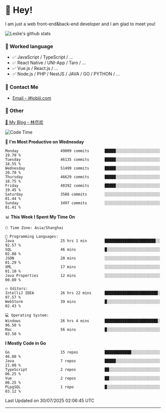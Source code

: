 # 👋 Hey!

I am just a web front-end&back-end developer and I am glad to meet you!

![Leslie's github stats](https://github-readme-stats.vercel.app/api?username=unsafe-ptr&&show_icons=true&&title_color=1abc9c&&icon_color=1abc9c)


### 📝 Worked language

- ✅ JavaScript / TypeScript / ...
- ✅ React Native / UNI-App / Taro / ...
- ✅ Vue.js / React.js / ...
- ✅ Node.js / PHP / NestJS / JAVA / GO / PYTHON / ...

### 📮 Contact Me

- [Email - i#iobiji.com](mailto:i@iobiji.com)


### 🤪 Other

[📌 My Blog - 林尽欢](https://iobiji.com)

<!--START_SECTION:waka-->
![Code Time](http://img.shields.io/badge/Code%20Time-1%2C871%20hrs%2015%20mins-blue)

📅 **I'm Most Productive on Wednesday** 

```text
Monday                   49009 commits       █████░░░░░░░░░░░░░░░░░░░░   19.70 % 
Tuesday                  46135 commits       █████░░░░░░░░░░░░░░░░░░░░   18.55 % 
Wednesday                51499 commits       █████░░░░░░░░░░░░░░░░░░░░   20.70 % 
Thursday                 46629 commits       █████░░░░░░░░░░░░░░░░░░░░   18.75 % 
Friday                   48392 commits       █████░░░░░░░░░░░░░░░░░░░░   19.45 % 
Saturday                 3588 commits        ░░░░░░░░░░░░░░░░░░░░░░░░░   01.44 % 
Sunday                   3497 commits        ░░░░░░░░░░░░░░░░░░░░░░░░░   01.41 % 
```


📊 **This Week I Spent My Time On** 

```text
🕑︎ Time Zone: Asia/Shanghai

💬 Programming Languages: 
Java                     25 hrs 1 min        ███████████████████████░░   92.57 % 
SQL                      46 mins             █░░░░░░░░░░░░░░░░░░░░░░░░   02.88 % 
JSON                     20 mins             ░░░░░░░░░░░░░░░░░░░░░░░░░   01.29 % 
XML                      17 mins             ░░░░░░░░░░░░░░░░░░░░░░░░░   01.10 % 
Java Properties          12 mins             ░░░░░░░░░░░░░░░░░░░░░░░░░   00.80 % 

🔥 Editors: 
IntelliJ IDEA            26 hrs 22 mins      ████████████████████████░   97.57 % 
WebStorm                 39 mins             █░░░░░░░░░░░░░░░░░░░░░░░░   02.43 % 

💻 Operating System: 
Windows                  26 hrs 4 mins       ████████████████████████░   96.50 % 
Mac                      56 mins             █░░░░░░░░░░░░░░░░░░░░░░░░   03.50 % 
```

**I Mostly Code in Go** 

```text
Go                       15 repos            ████████████░░░░░░░░░░░░░   46.88 % 
Java                     7 repos             █████░░░░░░░░░░░░░░░░░░░░   21.88 % 
TypeScript               2 repos             ██░░░░░░░░░░░░░░░░░░░░░░░   06.25 % 
Vue                      2 repos             ██░░░░░░░░░░░░░░░░░░░░░░░   06.25 % 
PLpgSQL                  1 repo              █░░░░░░░░░░░░░░░░░░░░░░░░   03.12 % 
```




 Last Updated on 30/07/2025 02:06:45 UTC
<!--END_SECTION:waka-->
---
